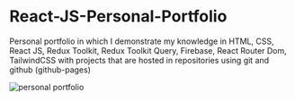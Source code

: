 # React-JS-Personal-Portfolio
Personal portfolio in which I demonstrate my knowledge in HTML, CSS, React JS, Redux Toolkit, Redux Toolkit Query, Firebase, React Router Dom, TailwindCSS with projects that are hosted in repositories using git and github (github-pages)

![personal portfolio](https://user-images.githubusercontent.com/101434158/234375962-6dd56bd1-b828-4f3c-bb74-5c46c83fcaf8.png)

